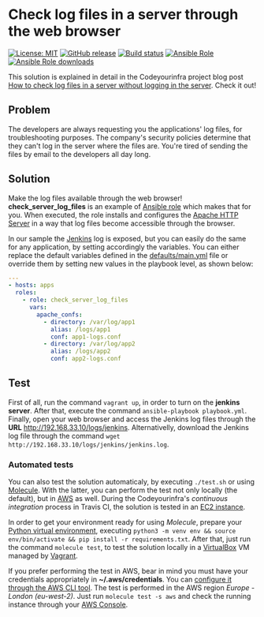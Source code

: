 # Check log files in a server through the web browser

[![License: MIT](https://img.shields.io/badge/License-MIT-yellow.svg)](https://opensource.org/licenses/MIT) [![GitHub release](https://img.shields.io/github/release/codeyourinfra/check_server_log_files.svg)](https://github.com/codeyourinfra/check_server_log_files/releases/latest) [![Build status](https://travis-ci.org/codeyourinfra/check_server_log_files.svg?branch=master)](https://travis-ci.org/codeyourinfra/check_server_log_files) [![Ansible Role](https://img.shields.io/ansible/role/42153.svg)](https://galaxy.ansible.com/codeyourinfra/check_server_log_files) [![Ansible Role downloads](https://img.shields.io/ansible/role/d/42153.svg)](https://galaxy.ansible.com/codeyourinfra/check_server_log_files)

This solution is explained in detail in the Codeyourinfra project blog post [How to check log files in a server without logging in the server](http://codeyourinfra.today/how-to-check-log-files-in-a-server-without-logging-in-the-server). Check it out!

## Problem

The developers are always requesting you the applications' log files, for troubleshooting purposes. The company's security policies determine that they can't log in the server where the files are. You're tired of sending the files by email to the developers all day long.

## Solution

Make the log files available through the web browser! **check_server_log_files** is an example of [Ansible role](https://docs.ansible.com/ansible/latest/user_guide/playbooks_reuse_roles.html) which makes that for you. When executed, the role installs and configures the [Apache HTTP Server](https://httpd.apache.org) in a way that log files become accessible through the browser.

In our sample the [Jenkins](https://jenkins.io) log is exposed, but you can easily do the same for any application, by setting accordingly the variables. You can either replace the default variables defined in the [defaults/main.yml](defaults/main.yml) file or override them by setting new values in the playbook level, as shown below:

```yml
---
- hosts: apps
  roles:
    - role: check_server_log_files
      vars:
        apache_confs:
          - directory: /var/log/app1
            alias: /logs/app1
            conf: app1-logs.conf
          - directory: /var/log/app2
            alias: /logs/app2
            conf: app2-logs.conf
```

## Test

First of all, run the command `vagrant up`, in order to turn on the **jenkins server**. After that, execute the command `ansible-playbook playbook.yml`. Finally, open your web browser and access the Jenkins log files through the **URL** <http://192.168.33.10/logs/jenkins>. Alternativelly, download the Jenkins log file through the command `wget http://192.168.33.10/logs/jenkins/jenkins.log`.

### Automated tests

You can also test the solution automaticaly, by executing `./test.sh` or using [Molecule](https://molecule.readthedocs.io). With the latter, you can perform the test not only locally (the default), but in [AWS](https://aws.amazon.com) as well. During the Codeyourinfra's *continuous integration* process in Travis CI, the solution is tested in an [EC2 instance](https://aws.amazon.com/ec2).

In order to get your environment ready for using *Molecule*, prepare your [Python virtual environment](https://docs.python.org/3/tutorial/venv.html), executing `python3 -m venv env && source env/bin/activate && pip install -r requirements.txt`. After that, just run the command `molecule test`, to test the solution locally in a [VirtualBox](https://www.virtualbox.org) VM managed by [Vagrant](https://www.vagrantup.com).

If you prefer performing the test in AWS, bear in mind you must have your credentials appropriately in **~/.aws/credentials**. You can [configure it through the AWS CLI tool](https://docs.aws.amazon.com/cli/latest/userguide/cli-chap-configure.html). The test is performed in the AWS region *Europe - London (eu-west-2)*. Just run `molecule test -s aws` and check the running instance through your [AWS Console](https://eu-west-2.console.aws.amazon.com/ec2/v2).
